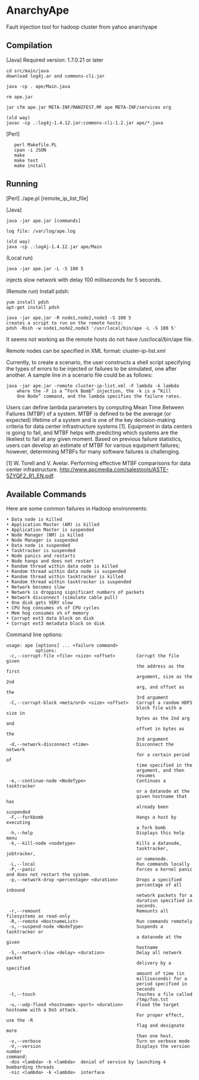AnarchyApe
==========

Fault injection tool for hadoop cluster from yahoo anarchyape


Compilation 
-----------
[Java]
Required version: 1.7.0.21 or later
```
cd src/main/java
download log4j.ar and commons-cli.jar

java -cp . ape/Main.java

rm ape.jar

jar cfm ape.jar META-INF/MANIFEST.MF ape META-INF/services org

(old way)
javac -cp .:log4j-1.4.12.jar:commons-cli-1.2.jar ape/*.java
```

[Perl]
```
   perl Makefile.PL
   cpan -i JSON
   make
   make test
   make install
```

Running 
-------
[Perl]
./ape.pl [remote_ip_list_file]

[Java]
```
java -jar ape.jar [commands]

log file: /var/log/ape.log

(old way)
java -cp .:log4j-1.4.12.jar ape/Main
```

(Local run)
```
java -jar ape.jar -L -S 100 5
```
injects slow network with delay 100 milliseconds for 5 seconds.

(Remote run)
Install pdsh:
```
yum install pdsh
apt-get install pdsh

java -jar ape.jar -R node1,node2,node3 -S 100 5
creates a script to run on the remote hosts:
pdsh -Rssh -w node1,node2,node3 '/usr/local/bin/ape -L -S 100 5'
```

It seems not working as the remote hosts do not have /usr/local/bin/ape file.

Remote nodes can be specified in XML format: cluster-ip-list.xml

Currently, to create a scenario, the user constructs a shell
script specifying the types of errors to be injected or failures to be simulated, one after another. A sample line in a
scenario file could be as follows:

```
java -jar ape.jar -remote cluster-ip-list.xml -F lambda -k lambda
	where the -F is a “Fork Bomb” injection, the -k is a “Kill
	One Node” command, and the lambda specifies the failure rates.
```
Users can define lambda parameters by computing Mean
Time Between Failures (MTBF) of a system. MTBF is defined to be the average (or expected) lifetime of a system
and is one of the key decision-making criteria for data center infrastructure systems [1]. Equipment in data centers
is going to fail, and MTBF helps with predicting which systems are the likeliest to fail at any given moment. Based on
previous failure statistics, users can develop an estimate of
MTBF for various equipment failures; however, determining
MTBFs for many software failures is challenging.

[1] W. Torell and V. Avelar. Performing effective MTBF comparisons for data center infrastructure.
http://www.apcmedia.com/salestools/ASTE-5ZYQF2_R1_EN.pdf.

Available Commands 
------------------
Here are some common failures in Hadoop environments:
```
• Data node is killed
• Application Master (AM) is killed
• Application Master is suspended
• Node Manager (NM) is killed
• Node Manager is suspended
• Data node is suspended
• Tasktracker is suspended
• Node panics and restarts
• Node hangs and does not restart
• Random thread within data node is killed
• Random thread within data node is suspended
• Random thread within tasktracker is killed
• Random thread within tasktracker is suspended
• Network becomes slow
• Network is dropping significant numbers of packets
• Network disconnect (simulate cable pull)
• One disk gets VERY slow
• CPU hog consumes x% of CPU cycles
• Mem hog consumes x% of memory
• Corrupt ext3 data block on disk
• Corrupt ext3 metadata block on disk
```
Command line options:
```
usage: ape [options] ... <failure command>
           options:
 -c,--corrupt-file <file> <size> <offset>        Corrupt the file given
                                                 the address as the first
                                                 argument, size as the 2nd
                                                 arg, and offset as the
                                                 3rd argument
 -C,--corrupt-block <meta/ord> <size> <offset>   Corrupt a random HDFS
                                                 block file with a size in
                                                 bytes as the 2nd arg and
                                                 offset in bytes as the
                                                 3rd argument
 -d,--network-disconnect <time>                  Disconnect the network
                                                 for a certain period of
                                                 time specified in the
                                                 argument, and then
                                                 resumes
 -e,--continue-node <NodeType>                   Continues a tasktracker
                                                 or a datanode at the
                                                 given hostname that has
                                                 already been suspended
 -F,--forkbomb                                   Hangs a host by executing
                                                 a fork bomb
 -h,--help                                       Displays this help menu
 -k,--kill-node <nodetype>                       Kills a datanode,
                                                 tasktracker, jobtracker,
                                                 or namenode.
 -L,--local                                      Run commands locally
 -P,--panic                                      Forces a kernel panic and does not restart the system.
 -p,--network-drop <percentage> <duration>       Drops a specified
                                                 percentage of all inbound
                                                 network packets for a
                                                 duration specified in
                                                 seconds.
 -r,--remount                                    Remounts all filesystems as read-only
 -R,--remote <HostnameList>                      Run commands remotely
 -s,--suspend-node <NodeType>                    Suspends a tasktracker or
                                                 a datanode at the given
                                                 hostname
 -S,--network-slow <delay> <duration>            Delay all network packet
                                                 delivery by a specified
                                                 amount of time (in
                                                 milliseconds) for a
                                                 period specified in
                                                 seconds
 -t,--touch                                      Touches a file called
                                                 /tmp/foo.tst
 -u,--udp-flood <hostname> <port> <duration>     Flood the target hostname with a DoS attack.
                                                 For proper effect, use the -R
                                                 flag and designate more
                                                 than one host.
 -v,--verbose                                    Turn on verbose mode
 -V,--version                                    Displays the version number
command:
 -dos <lambda> -k <lambda>	denial of service by launching 4 bombarding threads
 -nic <lambda> -k <lambda>	interface
```
